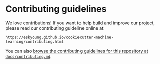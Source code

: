 # Contributing guidelines

We love contributions! If you want to help build and improve our project, please read
our contributing guideline online at:

`https://eskyoung.github.io/cookiecutter-machine-learning/contributing.html`

You can also [browse the contributing guidelines for this repository at
`docs/contributing.md`](./docs/contributing.md).
